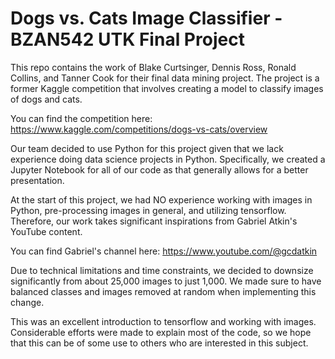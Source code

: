 # Dogs vs. Cats Image Classifier - BZAN542 UTK Final Project

This repo contains the work of Blake Curtsinger, Dennis Ross, Ronald Collins, and Tanner Cook for their final data mining project. The project is a former Kaggle competition that involves creating a model to classify images of dogs and cats. 

You can find the competition here: https://www.kaggle.com/competitions/dogs-vs-cats/overview

Our team decided to use Python for this project given that we lack experience doing data science projects in Python. Specifically, we created a Jupyter Notebook for all of our code as that generally allows for a better presentation.

At the start of this project, we had NO experience working with images in Python, pre-processing images in general, and utilizing tensorflow. Therefore, our work takes significant inspirations from Gabriel Atkin's YouTube content.

You can find Gabriel's channel here: https://www.youtube.com/@gcdatkin

Due to technical limitations and time constraints, we decided to downsize significantly from about 25,000 images to just 1,000. We made sure to have balanced classes and images removed at random when implementing this change.

This was an excellent introduction to tensorflow and working with images. Considerable efforts were made to explain most of the code, so we hope that this can be of some use to others who are interested in this subject.
